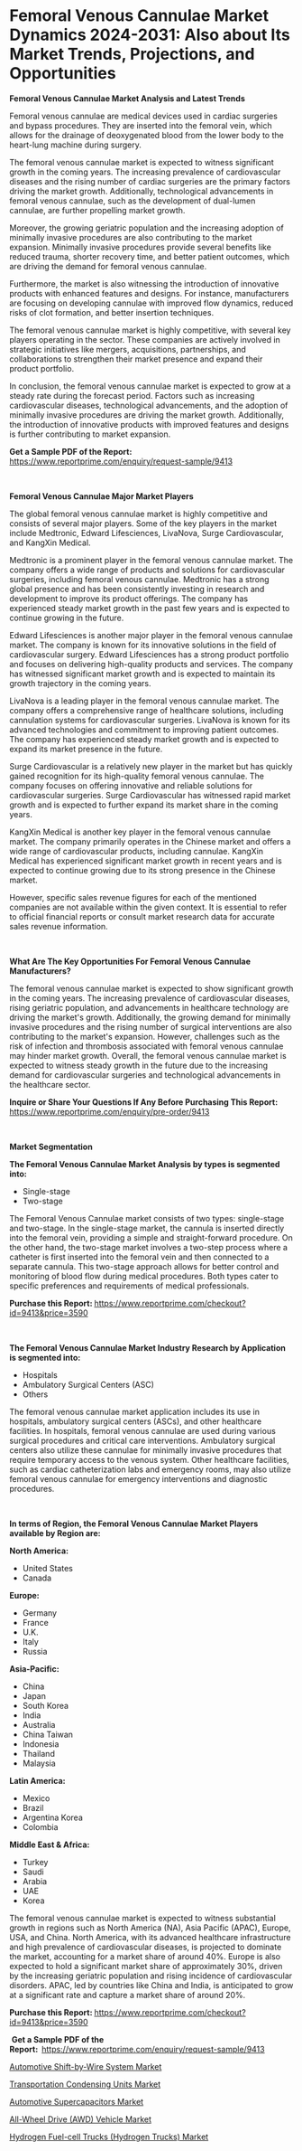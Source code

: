 <p><h1>Femoral Venous Cannulae Market Dynamics 2024-2031: Also about Its Market Trends, Projections, and Opportunities</h1></p><p><strong>Femoral Venous Cannulae Market Analysis and Latest Trends</strong></p>
<p><p>Femoral venous cannulae are medical devices used in cardiac surgeries and bypass procedures. They are inserted into the femoral vein, which allows for the drainage of deoxygenated blood from the lower body to the heart-lung machine during surgery.</p><p>The femoral venous cannulae market is expected to witness significant growth in the coming years. The increasing prevalence of cardiovascular diseases and the rising number of cardiac surgeries are the primary factors driving the market growth. Additionally, technological advancements in femoral venous cannulae, such as the development of dual-lumen cannulae, are further propelling market growth.</p><p>Moreover, the growing geriatric population and the increasing adoption of minimally invasive procedures are also contributing to the market expansion. Minimally invasive procedures provide several benefits like reduced trauma, shorter recovery time, and better patient outcomes, which are driving the demand for femoral venous cannulae.</p><p>Furthermore, the market is also witnessing the introduction of innovative products with enhanced features and designs. For instance, manufacturers are focusing on developing cannulae with improved flow dynamics, reduced risks of clot formation, and better insertion techniques.</p><p>The femoral venous cannulae market is highly competitive, with several key players operating in the sector. These companies are actively involved in strategic initiatives like mergers, acquisitions, partnerships, and collaborations to strengthen their market presence and expand their product portfolio.</p><p>In conclusion, the femoral venous cannulae market is expected to grow at a steady rate during the forecast period. Factors such as increasing cardiovascular diseases, technological advancements, and the adoption of minimally invasive procedures are driving the market growth. Additionally, the introduction of innovative products with improved features and designs is further contributing to market expansion.</p></p>
<p><strong>Get a Sample PDF of the Report:&nbsp;</strong> <a href="https://www.reportprime.com/enquiry/request-sample/9413">https://www.reportprime.com/enquiry/request-sample/9413</a></p>
<p>&nbsp;</p>
<p><strong>Femoral Venous Cannulae Major Market Players</strong></p>
<p><p>The global femoral venous cannulae market is highly competitive and consists of several major players. Some of the key players in the market include Medtronic, Edward Lifesciences, LivaNova, Surge Cardiovascular, and KangXin Medical.</p><p>Medtronic is a prominent player in the femoral venous cannulae market. The company offers a wide range of products and solutions for cardiovascular surgeries, including femoral venous cannulae. Medtronic has a strong global presence and has been consistently investing in research and development to improve its product offerings. The company has experienced steady market growth in the past few years and is expected to continue growing in the future.</p><p>Edward Lifesciences is another major player in the femoral venous cannulae market. The company is known for its innovative solutions in the field of cardiovascular surgery. Edward Lifesciences has a strong product portfolio and focuses on delivering high-quality products and services. The company has witnessed significant market growth and is expected to maintain its growth trajectory in the coming years.</p><p>LivaNova is a leading player in the femoral venous cannulae market. The company offers a comprehensive range of healthcare solutions, including cannulation systems for cardiovascular surgeries. LivaNova is known for its advanced technologies and commitment to improving patient outcomes. The company has experienced steady market growth and is expected to expand its market presence in the future.</p><p>Surge Cardiovascular is a relatively new player in the market but has quickly gained recognition for its high-quality femoral venous cannulae. The company focuses on offering innovative and reliable solutions for cardiovascular surgeries. Surge Cardiovascular has witnessed rapid market growth and is expected to further expand its market share in the coming years.</p><p>KangXin Medical is another key player in the femoral venous cannulae market. The company primarily operates in the Chinese market and offers a wide range of cardiovascular products, including cannulae. KangXin Medical has experienced significant market growth in recent years and is expected to continue growing due to its strong presence in the Chinese market.</p><p>However, specific sales revenue figures for each of the mentioned companies are not available within the given context. It is essential to refer to official financial reports or consult market research data for accurate sales revenue information.</p></p>
<p>&nbsp;</p>
<p><strong>What Are The Key Opportunities For Femoral Venous Cannulae Manufacturers?</strong></p>
<p><p>The femoral venous cannulae market is expected to show significant growth in the coming years. The increasing prevalence of cardiovascular diseases, rising geriatric population, and advancements in healthcare technology are driving the market's growth. Additionally, the growing demand for minimally invasive procedures and the rising number of surgical interventions are also contributing to the market's expansion. However, challenges such as the risk of infection and thrombosis associated with femoral venous cannulae may hinder market growth. Overall, the femoral venous cannulae market is expected to witness steady growth in the future due to the increasing demand for cardiovascular surgeries and technological advancements in the healthcare sector.</p></p>
<p><strong>Inquire or Share Your Questions If Any Before Purchasing This Report:</strong> <a href="https://www.reportprime.com/enquiry/pre-order/9413">https://www.reportprime.com/enquiry/pre-order/9413</a></p>
<p>&nbsp;</p>
<p><strong>Market Segmentation</strong></p>
<p><strong>The Femoral Venous Cannulae Market Analysis by types is segmented into:</strong></p>
<p><ul><li>Single-stage</li><li>Two-stage</li></ul></p>
<p><p>The Femoral Venous Cannulae market consists of two types: single-stage and two-stage. In the single-stage market, the cannula is inserted directly into the femoral vein, providing a simple and straight-forward procedure. On the other hand, the two-stage market involves a two-step process where a catheter is first inserted into the femoral vein and then connected to a separate cannula. This two-stage approach allows for better control and monitoring of blood flow during medical procedures. Both types cater to specific preferences and requirements of medical professionals.</p></p>
<p><strong>Purchase this Report:&nbsp;</strong><a href="https://www.reportprime.com/checkout?id=9413&price=3590">https://www.reportprime.com/checkout?id=9413&price=3590</a></p>
<p>&nbsp;</p>
<p><strong>The Femoral Venous Cannulae Market Industry Research by Application is segmented into:</strong></p>
<p><ul><li>Hospitals</li><li>Ambulatory Surgical Centers (ASC)</li><li>Others</li></ul></p>
<p><p>The femoral venous cannulae market application includes its use in hospitals, ambulatory surgical centers (ASCs), and other healthcare facilities. In hospitals, femoral venous cannulae are used during various surgical procedures and critical care interventions. Ambulatory surgical centers also utilize these cannulae for minimally invasive procedures that require temporary access to the venous system. Other healthcare facilities, such as cardiac catheterization labs and emergency rooms, may also utilize femoral venous cannulae for emergency interventions and diagnostic procedures.</p></p>
<p>&nbsp;</p>
<p><strong>In terms of Region, the Femoral Venous Cannulae Market Players available by Region are:</strong></p>
<p>
    <p> <strong> North America: </strong>
        <ul>
            <li>United States</li>
            <li>Canada</li>
        </ul>
        </p> 
    <p> <strong> Europe: </strong>
        <ul>
            <li>Germany</li>
            <li>France</li>
            <li>U.K.</li>
            <li>Italy</li>
            <li>Russia</li>
        </ul>
        </p> 
    <p> <strong> Asia-Pacific: </strong>
        <ul>
            <li>China</li>
            <li>Japan</li>
            <li>South Korea</li>
            <li>India</li>
            <li>Australia</li>
            <li>China Taiwan</li>
            <li>Indonesia</li>
            <li>Thailand</li>
            <li>Malaysia</li>
        </ul>
        </p> 
    <p> <strong> Latin America: </strong>
        <ul>
            <li>Mexico</li>
            <li>Brazil</li>
            <li>Argentina Korea</li>
            <li>Colombia</li>
        </ul>
        </p> 
    <p> <strong> Middle East & Africa: </strong>
        <ul>
            <li>Turkey</li>
            <li>Saudi</li>
            <li>Arabia</li>
            <li>UAE</li>
            <li>Korea</li>
        </ul>
    </p>
    </p>
<p><p>The femoral venous cannulae market is expected to witness substantial growth in regions such as North America (NA), Asia Pacific (APAC), Europe, USA, and China. North America, with its advanced healthcare infrastructure and high prevalence of cardiovascular diseases, is projected to dominate the market, accounting for a market share of around 40%. Europe is also expected to hold a significant market share of approximately 30%, driven by the increasing geriatric population and rising incidence of cardiovascular disorders. APAC, led by countries like China and India, is anticipated to grow at a significant rate and capture a market share of around 20%.</p></p>
<p><strong>Purchase this Report: </strong><a href="https://www.reportprime.com/checkout?id=9413&price=3590">https://www.reportprime.com/checkout?id=9413&price=3590</a></p>
<p>&nbsp;<strong>Get a Sample PDF of the Report:&nbsp;&nbsp;</strong><a href="https://www.reportprime.com/enquiry/request-sample/9413">https://www.reportprime.com/enquiry/request-sample/9413</a></p>
<p><strong></strong></p>
<p><p><a href="https://medium.com/@sarinaking2023/automotive-shift-by-wire-system-market-research-report-its-history-and-forecast-2024-to-2031-af88dd68d663">Automotive Shift-by-Wire System Market</a></p><p><a href="https://medium.com/@sarinaking2023/transportation-condensing-units-market-furnishes-information-on-market-share-market-trends-and-3fdb9ffc9103">Transportation Condensing Units Market</a></p><p><a href="https://medium.com/@sarinaking2023/automotive-supercapacitors-market-competitive-analysis-market-trends-and-forecast-to-2031-23c5bb39f891">Automotive Supercapacitors Market</a></p><p><a href="https://medium.com/@sarinaking2023/all-wheel-drive-awd-vehicle-market-outlook-industry-overview-and-forecast-2024-to-2031-31048fd5d5e0">All-Wheel Drive (AWD) Vehicle Market</a></p><p><a href="https://medium.com/@sarinaking2023/hydrogen-fuel-cell-trucks-hydrogen-trucks-market-exploring-market-share-market-trends-and-b2432311826a">Hydrogen Fuel-cell Trucks (Hydrogen Trucks) Market</a></p></p>